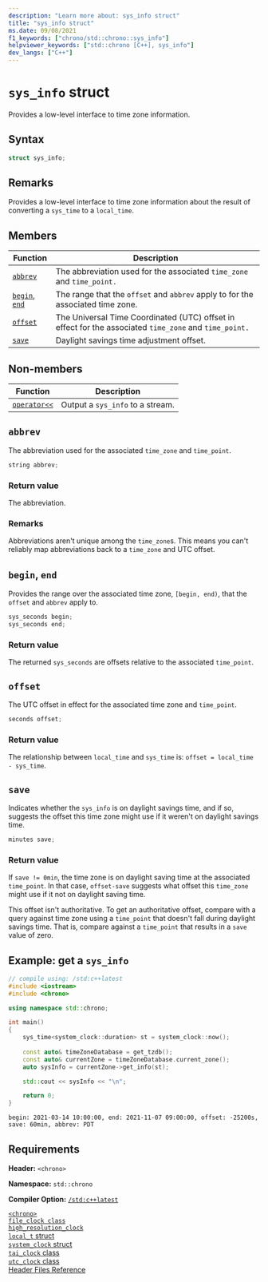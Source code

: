 ```yaml
---
description: "Learn more about: sys_info struct"
title: "sys_info struct"
ms.date: 09/08/2021
f1_keywords: ["chrono/std::chrono::sys_info"]
helpviewer_keywords: ["std::chrono [C++], sys_info"]
dev_langs: ["C++"]
---
```

# `sys_info` struct

Provides a low-level interface to time zone information.

## Syntax

```cpp
struct sys_info;
```

## Remarks

Provides a low-level interface to time zone information about the result of converting a `sys_time` to a `local_time`.

## Members

|Function|Description|
|---------|-------------|
|[`abbrev`](#abbrev)|The abbreviation used for the associated `time_zone` and `time_point.`|
|[`begin`, `end`](#beginend)|The range that the `offset` and `abbrev` apply to for the associated time zone.|
|[`offset`](#offset)|The Universal Time Coordinated (UTC) offset in effect for the associated `time_zone` and `time_point.`|
|[`save`](#save)|Daylight savings time adjustment offset.|

## Non-members

|Function|Description|
|---------|-------------|
| [`operator<<`](chrono-operators.md#op_left_shift) | Output a `sys_info` to a stream. |

## <a name="abbrev"></a> `abbrev`

The abbreviation used for the associated `time_zone` and `time_point`.

```cpp
string abbrev;
```

### Return value

The abbreviation.

### Remarks

Abbreviations aren't unique among the `time_zone`s. This means you can't reliably map abbreviations back to a `time_zone` and UTC offset.

## <a name="beginend"></a> `begin`, `end`

Provides the range over the associated time zone, `[begin, end)`, that the `offset` and `abbrev` apply to.

```cpp
sys_seconds begin;
sys_seconds end;
```

### Return value

The returned `sys_seconds` are offsets relative to the associated `time_point`.

## <a name="offset"></a> `offset`

The UTC offset in effect for the associated time zone and `time_point`.

```cpp
seconds offset;
```

### Return value

The relationship between `local_time` and `sys_time` is: `offset = local_time - sys_time`.

## <a name="save"></a> `save`

Indicates whether the `sys_info` is on daylight savings time, and if so, suggests the offset this time zone might use if it weren't on daylight savings time.

```cpp
minutes save;
```

### Return value

If `save != 0min`, the time zone is on daylight saving time at the associated `time_point`. In that case, `offset-save` suggests what offset this `time_zone` might use if it not on daylight saving time.

This offset isn't authoritative. To get an authoritative offset, compare with a query against time zone using a `time_point` that doesn't fall during daylight savings time. That is, compare against a `time_point` that results in a `save` value of zero.

## Example: get a `sys_info`

```cpp
// compile using: /std:c++latest
#include <iostream>
#include <chrono>

using namespace std::chrono;

int main()
{
    sys_time<system_clock::duration> st = system_clock::now();
    
    const auto& timeZoneDatabase = get_tzdb();
    const auto& currentZone = timeZoneDatabase.current_zone();
    auto sysInfo = currentZone->get_info(st);

    std::cout << sysInfo << "\n";

    return 0;
}
```

```output
begin: 2021-03-14 10:00:00, end: 2021-11-07 09:00:00, offset: -25200s, save: 60min, abbrev: PDT
```

## Requirements

**Header:** `<chrono>`

**Namespace:** `std::chrono`

**Compiler Option:** [`/std:c++latest`](../build/reference/std-specify-language-standard-version.md)

[`<chrono>`](chrono.md)\
[`file_clock class`](file-clock-class.md)\
[`high_resolution_clock`](high-resolution-clock-struct.md)\
[`local_t` struct](local_t.md)\
[`system_clock` struct](system-clock-structure.md)\
[`tai_clock` class](tai-clock-class.md)\
[`utc_clock` class](utc-clock-class.md)\
[Header Files Reference](cpp-standard-library-header-files.md)